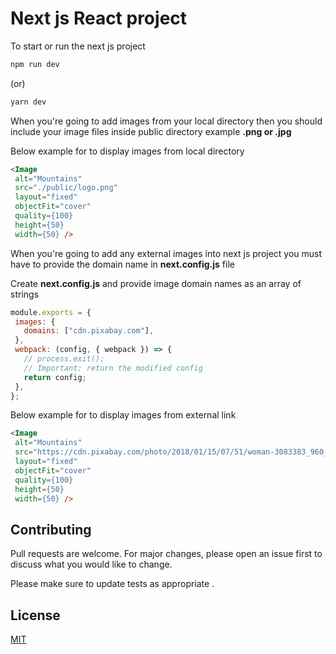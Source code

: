 # Next js React project


To start or run the next js project

```bash
npm run dev
```

(or)
```bash
yarn dev
```


When you're going to add images from your local directory then you should include your image files inside public directory example **.png or .jpg**

Below example for to display images from local directory

 ```html
<Image
  alt="Mountains"
  src="./public/logo.png"
  layout="fixed"
  objectFit="cover"
  quality={100}
  height={50}
  width={50} />
 ```

When you're going to add any external images into next js project you must have to provide the domain name in **next.config.js** file

Create **next.config.js** and provide image domain names as an array of strings

 ```js
 module.exports = {
  images: {
    domains: ["cdn.pixabay.com"],
  },
  webpack: (config, { webpack }) => {
    // process.exit();
    // Important: return the modified config
    return config;
  },
};
 ```

Below example for to display images from external link

 ```html
<Image
  alt="Mountains"
  src="https://cdn.pixabay.com/photo/2018/01/15/07/51/woman-3083383_960_720.jpg"
  layout="fixed"
  objectFit="cover"
  quality={100}
  height={50}
  width={50} />
 ```


## Contributing

Pull requests are welcome. For major changes, please open an issue first to discuss what you would like to change.

Please make sure to update tests as appropriate .

## License

[MIT](https://choosealicense.com/licenses/mit/)
